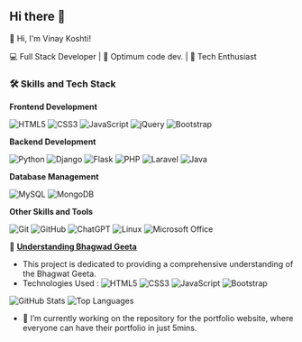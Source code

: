 ## Hi there 👋

👋 Hi, I'm Vinay Koshti!

💻 Full Stack Developer | 🚀 Optimum code dev. | 🌟 Tech Enthusiast


### 🛠 Skills and Tech Stack


**Frontend Development**  

![HTML5](https://img.shields.io/badge/-HTML5-E34F26?style=flat-square&logo=html5&logoColor=white)
![CSS3](https://img.shields.io/badge/-CSS3-1572B6?style=flat-square&logo=css3&logoColor=white)
![JavaScript](https://img.shields.io/badge/-JavaScript-F7DF1E?style=flat-square&logo=javascript&logoColor=black)
![jQuery](https://img.shields.io/badge/-jQuery-0769AD?style=flat-square&logo=jquery&logoColor=white)
![Bootstrap](https://img.shields.io/badge/-Bootstrap-563D7C?style=flat-square&logo=bootstrap&logoColor=white)


**Backend Development**  

![Python](https://img.shields.io/badge/-Python-3776AB?style=flat-square&logo=python&logoColor=white)
![Django](https://img.shields.io/badge/-Django-092E20?style=flat-square&logo=django&logoColor=white)
![Flask](https://img.shields.io/badge/-Flask-000000?style=flat-square&logo=flask&logoColor=white)
![PHP](https://img.shields.io/badge/-PHP-777BB4?style=flat-square&logo=php&logoColor=white)
![Laravel](https://img.shields.io/badge/-Laravel-FF2D20?style=flat-square&logo=laravel&logoColor=white)
![Java](https://img.shields.io/badge/-Java-007396?style=flat-square&logo=java&logoColor=white)


**Database Management**  

![MySQL](https://img.shields.io/badge/-MySQL-4479A1?style=flat-square&logo=mysql&logoColor=white)
![MongoDB](https://img.shields.io/badge/-MongoDB-47A248?style=flat-square&logo=mongodb&logoColor=white)


**Other Skills and Tools** 

![Git](https://img.shields.io/badge/-Git-F05032?style=flat-square&logo=git&logoColor=white)
![GitHub](https://img.shields.io/badge/-GitHub-181717?style=flat-square&logo=github&logoColor=white)
![ChatGPT](https://img.shields.io/badge/-ChatGPT-41B883?style=flat-square&logo=openai&logoColor=white)
![Linux](https://img.shields.io/badge/-Linux-FCC624?style=flat-square&logo=linux&logoColor=black)
![Microsoft Office](https://img.shields.io/badge/-Microsoft%20Office-D83B01?style=flat-square&logo=microsoft-office&logoColor=white)


🚀 **[Understanding Bhagwad Geeta]([https://github.com/username/project](https://bhagwatgeeta.netlify.app/))**  
- This project is dedicated to providing a comprehensive understanding of the Bhagwat Geeta.
- Technologies Used :
![HTML5](https://img.shields.io/badge/-HTML5-E34F26?style=flat-square&logo=html5&logoColor=white)
![CSS3](https://img.shields.io/badge/-CSS3-1572B6?style=flat-square&logo=css3&logoColor=white)
![JavaScript](https://img.shields.io/badge/-JavaScript-F7DF1E?style=flat-square&logo=javascript&logoColor=black)
![Bootstrap](https://img.shields.io/badge/-Bootstrap-563D7C?style=flat-square&logo=bootstrap&logoColor=white)




![GitHub Stats](https://github-readme-stats.vercel.app/api?username=Vinayrk2&show_icons=true&theme=radical)
![Top Languages](https://github-readme-stats.vercel.app/api/top-langs/?username=Vinayrk2&layout=compact&theme=radical)

<!--
**Vinayrk2/Vinayrk2** is a ✨ _special_ ✨ repository because its `README.md` (this file) appears on your GitHub profile.

Here are some ideas to get you started:

- 🌱 I’m currently learning ...
- 👯 I’m looking to collaborate on ...
- 🤔 I’m looking for help with ...
- 💬 Ask me about ...
- 📫 How to reach me: ...
- 😄 Pronouns: ...
- ⚡ Fun fact: ...
-->
- 🔭 I’m currently working on the repository for the portfolio website, where everyone can have their portfolio in just 5mins.
